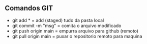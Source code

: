 ## Comandos GIT

* git add * = add  (staged) tudo da pasta local 
* git commit -m "msg" = comita o arquivo modificado
* git push origin main =  empurra arquivo  para github (remoto)
* git pull origin main = puxar o repositorio remoto para maquina